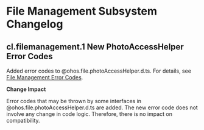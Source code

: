 # File Management Subsystem Changelog

## cl.filemanagement.1 New PhotoAccessHelper Error Codes

Added error codes to @ohos.file.photoAccessHelper.d.ts. For details, see [File Management Error Codes](../../../application-dev/reference/errorcodes/errorcode-filemanagement.md).

**Change Impact**

Error codes that may be thrown by some interfaces in @ohos.file.photoAccessHelper.d.ts are added. The new error code does not involve any change in code logic. Therefore, there is no impact on compatibility.
